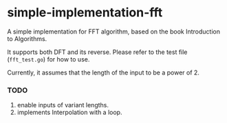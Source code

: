 # simple-implementation-fft
 A simple implementation for FFT algorithm, based on the book Introduction to Algorithms.


It supports both DFT and its reverse. Please refer to the test file (`fft_test.go`) for how to use.


Currently, it assumes that the length of the input to be a power of 2.


### TODO
1. enable inputs of variant lengths.
2. implements Interpolation with a loop.
